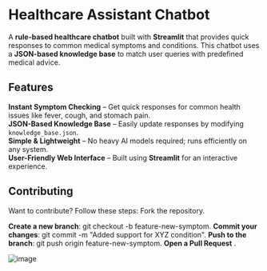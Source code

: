 # Healthcare Assistant Chatbot

A **rule-based healthcare chatbot** built with **Streamlit** that provides quick responses to common medical symptoms and conditions. This chatbot uses a **JSON-based knowledge base** to match user queries with predefined medical advice.

## Features

**Instant Symptom Checking** – Get quick responses for common health issues like fever, cough, and stomach pain.  
**JSON-Based Knowledge Base** – Easily update responses by modifying `knowledge_base.json`.  
**Simple & Lightweight** – No heavy AI models required; runs efficiently on any system.  
**User-Friendly Web Interface** – Built using **Streamlit** for an interactive experience.  



## Contributing
Want to contribute? Follow these steps:
Fork the repository.

**Create a new branch**: git checkout -b feature-new-symptom.
**Commit your changes**: git commit -m "Added support for XYZ condition".
**Push to the branch**: git push origin feature-new-symptom.
**Open a Pull Request** .


![image](https://github.com/user-attachments/assets/6504ce30-a0cf-4f95-908c-1518dc531871)
